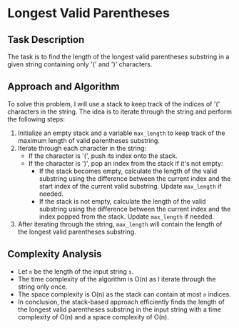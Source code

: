 # Longest Valid Parentheses

## Task Description
The task is to find the length of the longest valid parentheses substring in a given string containing only '(' and ')' characters.

## Approach and Algorithm
To solve this problem, I will use a stack to keep track of the indices of '(' characters in the string. The idea is to iterate through the string and perform the following steps:
1. Initialize an empty stack and a variable `max_length` to keep track of the maximum length of valid parentheses substring.
2. Iterate through each character in the string:
   - If the character is '(', push its index onto the stack.
   - If the character is ')', pop an index from the stack if it's not empty:
      - If the stack becomes empty, calculate the length of the valid substring using the difference between the current index and the start index of the current valid substring. Update `max_length` if needed.
      - If the stack is not empty, calculate the length of the valid substring using the difference between the current index and the index popped from the stack. Update `max_length` if needed.
3. After iterating through the string, `max_length` will contain the length of the longest valid parentheses substring.

## Complexity Analysis
- Let `n` be the length of the input string `s`.
- The time complexity of the algorithm is O(n) as I iterate through the string only once.
- The space complexity is O(n) as the stack can contain at most `n` indices.
- In conclusion, the stack-based approach efficiently finds the length of the longest valid parentheses substring in the input string with a time complexity of O(n) and a space complexity of O(n).

